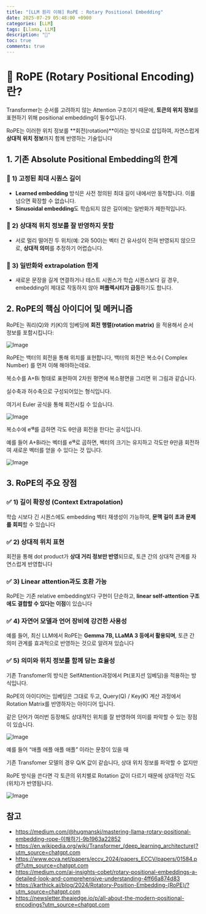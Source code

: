 ```yaml
---
title: "[LLM 원리 이해] RoPE : Rotary Positional Embedding"
date: 2025-07-29 05:48:00 +0900
categories: [LLM]
tags: [Llama, LLM]
description: "🍟"
toc: true
comments: true
---
```


# 🧠 RoPE (Rotary Positional Encoding)란? 

Transformer는 순서를 고려하지 않는 Attention 구조이기 때문에, **토큰의 위치 정보**를 표현하기 위해 positional embedding이 필수입니다.

RoPE는 이러한 위치 정보를 **회전(rotation)**이라는 방식으로 삽입하여, 자연스럽게 **상대적 위치 정보**까지 함께 반영하는 기술입니다

## 1. 기존 Absolute Positional Embedding의 한계

### 📍 1) 고정된 최대 시퀀스 길이

- **Learned embedding** 방식은 사전 정의된 최대 길이 내에서만 동작합니다. 이를 넘으면 확장할 수 없습니다.
- **Sinusoidal embedding**도 학습되지 않은 길이에는 일반화가 제한적입니다.
### 📍 2) 상대적 위치 정보를 잘 반영하지 못함

- 서로 멀리 떨어진 두 위치(예: 2와 500)는 벡터 간 유사성이 전혀 반영되지 않으므로, **상대적 의미**를 추정하기 어렵습니다.
### 📍 3) 일반화와 extrapolation 한계

- 새로운 문장을 길게 연결하거나 테스트 시퀀스가 학습 시퀀스보다 길 경우, embedding이 제대로 작동하지 않아 **퍼플렉시티가 급등**하기도 합니다. 
## 2. RoPE의 핵심 아이디어 및 메커니즘

RoPE는 쿼리(Q)와 키(K)의 임베딩에 **회전 행렬(rotation matrix)** 을 적용해서 순서 정보를 포함시킵니다:

![Image](https://prod-files-secure.s3.us-west-2.amazonaws.com/e6db513d-ec54-40ff-aa74-2487b0bcfe15/5e2fe1e1-9eb2-43b5-9a93-4be21c14ddcc/image.png?X-Amz-Algorithm=AWS4-HMAC-SHA256&X-Amz-Content-Sha256=UNSIGNED-PAYLOAD&X-Amz-Credential=ASIAZI2LB466TSKOV7TO%2F20250731%2Fus-west-2%2Fs3%2Faws4_request&X-Amz-Date=20250731T021006Z&X-Amz-Expires=3600&X-Amz-Security-Token=IQoJb3JpZ2luX2VjEJ7%2F%2F%2F%2F%2F%2F%2F%2F%2F%2FwEaCXVzLXdlc3QtMiJGMEQCIESYyh6oMUa%2B4LiaDzLbehZ7my4F4mhZFsk46JbylFP1AiBBEbGam58N8EoQ7jJmCJWgmhAfGDxT2jngKN5whfrDFCqIBAjH%2F%2F%2F%2F%2F%2F%2F%2F%2F%2F8BEAAaDDYzNzQyMzE4MzgwNSIMws%2BDu%2FDLZMG%2FYoBSKtwDjEmotCLKY55sUpJuLdpoUZUq5SD%2B9ij6Atj72Rsi5ZikVF5fnIVjDbQAM7U8sg8lJhAqqP7XfJNt7l1CTjDeSY%2FNuaO34L4M%2F40Ii7OVQCFOevQDHFD2B8gMcPMp12IGDMlBIY0i1ca8BhHu7fq2%2F2HIFaF%2FCHiYKQuCw%2BsH8lhKJXz7upHmRg1SdH3ByTeLWiNccGiAn1JYw7Id%2BKiiUFn%2FnrAh24q75xkxBaoSNL3fBIh6%2B9QW6ZWaUZIml6zTq%2Brq9MCISyR7OkaaRPtbxyjUiyL%2FjF9KtN%2FlPzpMQyhHvyh%2F6ChcTe6buToMj8ygu1SyLIGEOEuapia9smNWGg6zliLjODVwQ%2BlQ1muJnsW3ryKBWjSp3qjk0%2F9HQFVf8fQ1ah92vSUYUSVbhYxS6w8o54P23fjc%2BvR9BibdI2FSBx3sv8YLuBTRJZQ8s7t3nlQokdjuUXiHwLUdId0oj3yjQFe9EdUtQCtkWagPmC91pkM6bKBev88dxD%2BE2JKkIkk7St7SRo3kZlvNj2vBs4scS%2B%2BtLMFyogFYLO4Kz%2BGiQ1Fvl6Rsd%2FWd%2BfujhsZwe8x%2FknUsP%2Fa7%2B6dyFJjk0dWtErt%2BHdQ9pcCQ2Gbpw0evDMa483bX2Pzt0KAwrqWqxAY6pgHWcN3%2FUzR6dExQD3SwUmQIdSoCQkUiHmodVBRZ8TSy6BlPybcKa1LNuOMCwElB7%2BrZEIsGDahJ5hENbxDZAnn7W2%2FUEO2IlFkMHrlBMGVwPJUNTKox4%2Bi7HEi8QPfkIqKAkbNRRvF7cAzNB6%2BLlI9M0673Us91Ttd23MNMqQ3p%2FPP5I6T%2FE9zDZCPi5BmItDWy%2FvJjixGPf%2B6KO6LoaXzC5kxY2mim&X-Amz-Signature=eefcac7fe2082e41bce76cc665b473d2f7d1ed15213c40930a1938890ca1c752&X-Amz-SignedHeaders=host&x-amz-checksum-mode=ENABLED&x-id=GetObject)

RoPE는 백터의 회전을 통해 위치를 표현합니다, 백터의 회전은 복소수( Complex Number) 를 먼저 이해 해야하는데요.

복소수를 A+Bi 형태로 표현하여 2차원 평면에 복소평면을 그리면 위 그림과 같습니다.

실수축과 허수축으로 구성되어있는 형식입니다.

여기서 Euler 공식을 통해 회전시킬 수 있습니다.

![Image](https://prod-files-secure.s3.us-west-2.amazonaws.com/e6db513d-ec54-40ff-aa74-2487b0bcfe15/b351347d-7727-489a-ae89-52f7948111de/image.png?X-Amz-Algorithm=AWS4-HMAC-SHA256&X-Amz-Content-Sha256=UNSIGNED-PAYLOAD&X-Amz-Credential=ASIAZI2LB466TSKOV7TO%2F20250731%2Fus-west-2%2Fs3%2Faws4_request&X-Amz-Date=20250731T021006Z&X-Amz-Expires=3600&X-Amz-Security-Token=IQoJb3JpZ2luX2VjEJ7%2F%2F%2F%2F%2F%2F%2F%2F%2F%2FwEaCXVzLXdlc3QtMiJGMEQCIESYyh6oMUa%2B4LiaDzLbehZ7my4F4mhZFsk46JbylFP1AiBBEbGam58N8EoQ7jJmCJWgmhAfGDxT2jngKN5whfrDFCqIBAjH%2F%2F%2F%2F%2F%2F%2F%2F%2F%2F8BEAAaDDYzNzQyMzE4MzgwNSIMws%2BDu%2FDLZMG%2FYoBSKtwDjEmotCLKY55sUpJuLdpoUZUq5SD%2B9ij6Atj72Rsi5ZikVF5fnIVjDbQAM7U8sg8lJhAqqP7XfJNt7l1CTjDeSY%2FNuaO34L4M%2F40Ii7OVQCFOevQDHFD2B8gMcPMp12IGDMlBIY0i1ca8BhHu7fq2%2F2HIFaF%2FCHiYKQuCw%2BsH8lhKJXz7upHmRg1SdH3ByTeLWiNccGiAn1JYw7Id%2BKiiUFn%2FnrAh24q75xkxBaoSNL3fBIh6%2B9QW6ZWaUZIml6zTq%2Brq9MCISyR7OkaaRPtbxyjUiyL%2FjF9KtN%2FlPzpMQyhHvyh%2F6ChcTe6buToMj8ygu1SyLIGEOEuapia9smNWGg6zliLjODVwQ%2BlQ1muJnsW3ryKBWjSp3qjk0%2F9HQFVf8fQ1ah92vSUYUSVbhYxS6w8o54P23fjc%2BvR9BibdI2FSBx3sv8YLuBTRJZQ8s7t3nlQokdjuUXiHwLUdId0oj3yjQFe9EdUtQCtkWagPmC91pkM6bKBev88dxD%2BE2JKkIkk7St7SRo3kZlvNj2vBs4scS%2B%2BtLMFyogFYLO4Kz%2BGiQ1Fvl6Rsd%2FWd%2BfujhsZwe8x%2FknUsP%2Fa7%2B6dyFJjk0dWtErt%2BHdQ9pcCQ2Gbpw0evDMa483bX2Pzt0KAwrqWqxAY6pgHWcN3%2FUzR6dExQD3SwUmQIdSoCQkUiHmodVBRZ8TSy6BlPybcKa1LNuOMCwElB7%2BrZEIsGDahJ5hENbxDZAnn7W2%2FUEO2IlFkMHrlBMGVwPJUNTKox4%2Bi7HEi8QPfkIqKAkbNRRvF7cAzNB6%2BLlI9M0673Us91Ttd23MNMqQ3p%2FPP5I6T%2FE9zDZCPi5BmItDWy%2FvJjixGPf%2B6KO6LoaXzC5kxY2mim&X-Amz-Signature=ac1fda1092a4a4403e9d07934f64686700c1bbf2586b64811ef8dd8ba4c74b3b&X-Amz-SignedHeaders=host&x-amz-checksum-mode=ENABLED&x-id=GetObject)

복소수에 eⁱᶿ를 곱하면 각도 θ만큼 회전을 한다는 공식입니다.

예를 들어 A+Bi라는 벡터를 eⁱᶿ로 곱하면, 벡터의 크기는 유지하고 각도만 θ만큼 회전하여 새로운 벡터를 얻을 수 있다는 것 입니다.

![Image](https://prod-files-secure.s3.us-west-2.amazonaws.com/e6db513d-ec54-40ff-aa74-2487b0bcfe15/beb7173f-68a2-43d0-bd38-5fbaca0c978a/image.png?X-Amz-Algorithm=AWS4-HMAC-SHA256&X-Amz-Content-Sha256=UNSIGNED-PAYLOAD&X-Amz-Credential=ASIAZI2LB466TSKOV7TO%2F20250731%2Fus-west-2%2Fs3%2Faws4_request&X-Amz-Date=20250731T021006Z&X-Amz-Expires=3600&X-Amz-Security-Token=IQoJb3JpZ2luX2VjEJ7%2F%2F%2F%2F%2F%2F%2F%2F%2F%2FwEaCXVzLXdlc3QtMiJGMEQCIESYyh6oMUa%2B4LiaDzLbehZ7my4F4mhZFsk46JbylFP1AiBBEbGam58N8EoQ7jJmCJWgmhAfGDxT2jngKN5whfrDFCqIBAjH%2F%2F%2F%2F%2F%2F%2F%2F%2F%2F8BEAAaDDYzNzQyMzE4MzgwNSIMws%2BDu%2FDLZMG%2FYoBSKtwDjEmotCLKY55sUpJuLdpoUZUq5SD%2B9ij6Atj72Rsi5ZikVF5fnIVjDbQAM7U8sg8lJhAqqP7XfJNt7l1CTjDeSY%2FNuaO34L4M%2F40Ii7OVQCFOevQDHFD2B8gMcPMp12IGDMlBIY0i1ca8BhHu7fq2%2F2HIFaF%2FCHiYKQuCw%2BsH8lhKJXz7upHmRg1SdH3ByTeLWiNccGiAn1JYw7Id%2BKiiUFn%2FnrAh24q75xkxBaoSNL3fBIh6%2B9QW6ZWaUZIml6zTq%2Brq9MCISyR7OkaaRPtbxyjUiyL%2FjF9KtN%2FlPzpMQyhHvyh%2F6ChcTe6buToMj8ygu1SyLIGEOEuapia9smNWGg6zliLjODVwQ%2BlQ1muJnsW3ryKBWjSp3qjk0%2F9HQFVf8fQ1ah92vSUYUSVbhYxS6w8o54P23fjc%2BvR9BibdI2FSBx3sv8YLuBTRJZQ8s7t3nlQokdjuUXiHwLUdId0oj3yjQFe9EdUtQCtkWagPmC91pkM6bKBev88dxD%2BE2JKkIkk7St7SRo3kZlvNj2vBs4scS%2B%2BtLMFyogFYLO4Kz%2BGiQ1Fvl6Rsd%2FWd%2BfujhsZwe8x%2FknUsP%2Fa7%2B6dyFJjk0dWtErt%2BHdQ9pcCQ2Gbpw0evDMa483bX2Pzt0KAwrqWqxAY6pgHWcN3%2FUzR6dExQD3SwUmQIdSoCQkUiHmodVBRZ8TSy6BlPybcKa1LNuOMCwElB7%2BrZEIsGDahJ5hENbxDZAnn7W2%2FUEO2IlFkMHrlBMGVwPJUNTKox4%2Bi7HEi8QPfkIqKAkbNRRvF7cAzNB6%2BLlI9M0673Us91Ttd23MNMqQ3p%2FPP5I6T%2FE9zDZCPi5BmItDWy%2FvJjixGPf%2B6KO6LoaXzC5kxY2mim&X-Amz-Signature=96edbc462a02f6b6f1984e1cf468b677c08f3367757e46cde9bd0dc8355b7fb2&X-Amz-SignedHeaders=host&x-amz-checksum-mode=ENABLED&x-id=GetObject)

## 3. RoPE의 주요 장점

### ✅ 1) **길이 확장성 (Context Extrapolation)**

학습 시보다 긴 시퀀스에도 embedding 벡터 재생성이 가능하여, **문맥 길이 초과 문제를 회피**할 수 있습니다 

### ✅ 2) **상대적 위치 표현**

회전을 통해 dot product가 **상대 거리 정보만 반영**되므로, 토큰 간의 상대적 관계를 자연스럽게 반영합니다 

### ✅ 3) **Linear attention과도 호환 가능**

RoPE는 기존 relative embedding보다 구현이 단순하고, **linear self-attention 구조에도 결합할 수 있다는 이점**이 있습니다 

### ✅ 4) **자연어 모델과 언어 장비에 강건한 사용성**

예를 들어, 최신 LLM에서 RoPE는 **Gemma 7B, LLaMA 3 등에서 활용되며**, 토큰 간 의미 관계를 효과적으로 반영하는 것으로 알려져 있습니다 

### ✅ 5) **의미와 위치 정보를 함께 담는 효율성**

기존 Transfomer의 방식은 SelfAttention과정에서 Pt(포지션 임베딩)을 적용하는 방식입니다.

RoPE의 아이디어는 임베딩은 그대로 두고, Query(Q) / Key(K) 계산 과정에서 Rotation Matrix를 반영하자는 아이디어 입니다.

같은 단어가 여러번 등장해도 상대적인 위치를 잘 반영하여 의미를 파악할 수 있는 장점이 있습니다.

![Image](https://prod-files-secure.s3.us-west-2.amazonaws.com/e6db513d-ec54-40ff-aa74-2487b0bcfe15/ec91cb0a-d924-4728-a8c8-be0ed6b8ea49/image.png?X-Amz-Algorithm=AWS4-HMAC-SHA256&X-Amz-Content-Sha256=UNSIGNED-PAYLOAD&X-Amz-Credential=ASIAZI2LB466TSKOV7TO%2F20250731%2Fus-west-2%2Fs3%2Faws4_request&X-Amz-Date=20250731T021007Z&X-Amz-Expires=3600&X-Amz-Security-Token=IQoJb3JpZ2luX2VjEJ7%2F%2F%2F%2F%2F%2F%2F%2F%2F%2FwEaCXVzLXdlc3QtMiJGMEQCIESYyh6oMUa%2B4LiaDzLbehZ7my4F4mhZFsk46JbylFP1AiBBEbGam58N8EoQ7jJmCJWgmhAfGDxT2jngKN5whfrDFCqIBAjH%2F%2F%2F%2F%2F%2F%2F%2F%2F%2F8BEAAaDDYzNzQyMzE4MzgwNSIMws%2BDu%2FDLZMG%2FYoBSKtwDjEmotCLKY55sUpJuLdpoUZUq5SD%2B9ij6Atj72Rsi5ZikVF5fnIVjDbQAM7U8sg8lJhAqqP7XfJNt7l1CTjDeSY%2FNuaO34L4M%2F40Ii7OVQCFOevQDHFD2B8gMcPMp12IGDMlBIY0i1ca8BhHu7fq2%2F2HIFaF%2FCHiYKQuCw%2BsH8lhKJXz7upHmRg1SdH3ByTeLWiNccGiAn1JYw7Id%2BKiiUFn%2FnrAh24q75xkxBaoSNL3fBIh6%2B9QW6ZWaUZIml6zTq%2Brq9MCISyR7OkaaRPtbxyjUiyL%2FjF9KtN%2FlPzpMQyhHvyh%2F6ChcTe6buToMj8ygu1SyLIGEOEuapia9smNWGg6zliLjODVwQ%2BlQ1muJnsW3ryKBWjSp3qjk0%2F9HQFVf8fQ1ah92vSUYUSVbhYxS6w8o54P23fjc%2BvR9BibdI2FSBx3sv8YLuBTRJZQ8s7t3nlQokdjuUXiHwLUdId0oj3yjQFe9EdUtQCtkWagPmC91pkM6bKBev88dxD%2BE2JKkIkk7St7SRo3kZlvNj2vBs4scS%2B%2BtLMFyogFYLO4Kz%2BGiQ1Fvl6Rsd%2FWd%2BfujhsZwe8x%2FknUsP%2Fa7%2B6dyFJjk0dWtErt%2BHdQ9pcCQ2Gbpw0evDMa483bX2Pzt0KAwrqWqxAY6pgHWcN3%2FUzR6dExQD3SwUmQIdSoCQkUiHmodVBRZ8TSy6BlPybcKa1LNuOMCwElB7%2BrZEIsGDahJ5hENbxDZAnn7W2%2FUEO2IlFkMHrlBMGVwPJUNTKox4%2Bi7HEi8QPfkIqKAkbNRRvF7cAzNB6%2BLlI9M0673Us91Ttd23MNMqQ3p%2FPP5I6T%2FE9zDZCPi5BmItDWy%2FvJjixGPf%2B6KO6LoaXzC5kxY2mim&X-Amz-Signature=854d6cea300c88615fdb8c5916ad14efa63fe88a0851a1882a27463b9de40309&X-Amz-SignedHeaders=host&x-amz-checksum-mode=ENABLED&x-id=GetObject)

예를 들어 “애플 애플 애플 애플” 이라는 문장이 있을 때

기존 Transfomer 모델의 경우 Q/K 값이 같습니다, 상대 위치 정보를 파악할 수 없지만

RoPE 방식을 쓴다면 각 토큰의 위치별로 Rotation 값이 다르기 때문에 상대적인 각도(위치)가 반영됩니다.

![Image](https://prod-files-secure.s3.us-west-2.amazonaws.com/e6db513d-ec54-40ff-aa74-2487b0bcfe15/862fb2ea-37e8-45c0-b8ce-bbb78d63f0c3/image.png?X-Amz-Algorithm=AWS4-HMAC-SHA256&X-Amz-Content-Sha256=UNSIGNED-PAYLOAD&X-Amz-Credential=ASIAZI2LB466TSKOV7TO%2F20250731%2Fus-west-2%2Fs3%2Faws4_request&X-Amz-Date=20250731T021007Z&X-Amz-Expires=3600&X-Amz-Security-Token=IQoJb3JpZ2luX2VjEJ7%2F%2F%2F%2F%2F%2F%2F%2F%2F%2FwEaCXVzLXdlc3QtMiJGMEQCIESYyh6oMUa%2B4LiaDzLbehZ7my4F4mhZFsk46JbylFP1AiBBEbGam58N8EoQ7jJmCJWgmhAfGDxT2jngKN5whfrDFCqIBAjH%2F%2F%2F%2F%2F%2F%2F%2F%2F%2F8BEAAaDDYzNzQyMzE4MzgwNSIMws%2BDu%2FDLZMG%2FYoBSKtwDjEmotCLKY55sUpJuLdpoUZUq5SD%2B9ij6Atj72Rsi5ZikVF5fnIVjDbQAM7U8sg8lJhAqqP7XfJNt7l1CTjDeSY%2FNuaO34L4M%2F40Ii7OVQCFOevQDHFD2B8gMcPMp12IGDMlBIY0i1ca8BhHu7fq2%2F2HIFaF%2FCHiYKQuCw%2BsH8lhKJXz7upHmRg1SdH3ByTeLWiNccGiAn1JYw7Id%2BKiiUFn%2FnrAh24q75xkxBaoSNL3fBIh6%2B9QW6ZWaUZIml6zTq%2Brq9MCISyR7OkaaRPtbxyjUiyL%2FjF9KtN%2FlPzpMQyhHvyh%2F6ChcTe6buToMj8ygu1SyLIGEOEuapia9smNWGg6zliLjODVwQ%2BlQ1muJnsW3ryKBWjSp3qjk0%2F9HQFVf8fQ1ah92vSUYUSVbhYxS6w8o54P23fjc%2BvR9BibdI2FSBx3sv8YLuBTRJZQ8s7t3nlQokdjuUXiHwLUdId0oj3yjQFe9EdUtQCtkWagPmC91pkM6bKBev88dxD%2BE2JKkIkk7St7SRo3kZlvNj2vBs4scS%2B%2BtLMFyogFYLO4Kz%2BGiQ1Fvl6Rsd%2FWd%2BfujhsZwe8x%2FknUsP%2Fa7%2B6dyFJjk0dWtErt%2BHdQ9pcCQ2Gbpw0evDMa483bX2Pzt0KAwrqWqxAY6pgHWcN3%2FUzR6dExQD3SwUmQIdSoCQkUiHmodVBRZ8TSy6BlPybcKa1LNuOMCwElB7%2BrZEIsGDahJ5hENbxDZAnn7W2%2FUEO2IlFkMHrlBMGVwPJUNTKox4%2Bi7HEi8QPfkIqKAkbNRRvF7cAzNB6%2BLlI9M0673Us91Ttd23MNMqQ3p%2FPP5I6T%2FE9zDZCPi5BmItDWy%2FvJjixGPf%2B6KO6LoaXzC5kxY2mim&X-Amz-Signature=492d1fdd6134997b0805ab804ab2631f22df9b634e5901eb2bb711b68ac08426&X-Amz-SignedHeaders=host&x-amz-checksum-mode=ENABLED&x-id=GetObject)

## 참고

- https://medium.com/@hugmanskj/mastering-llama-rotary-positional-embedding-rope-이해하기-9b1963a22852
- https://en.wikipedia.org/wiki/Transformer_(deep_learning_architecture)?utm_source=chatgpt.com
- https://www.ecva.net/papers/eccv_2024/papers_ECCV/papers/01584.pdf?utm_source=chatgpt.com
- https://medium.com/ai-insights-cobet/rotary-positional-embeddings-a-detailed-look-and-comprehensive-understanding-4ff66a874d83
- https://karthick.ai/blog/2024/Rotatory-Position-Embedding-(RoPE)/?utm_source=chatgpt.com
- https://newsletter.theaiedge.io/p/all-about-the-modern-positional-encodings?utm_source=chatgpt.com

